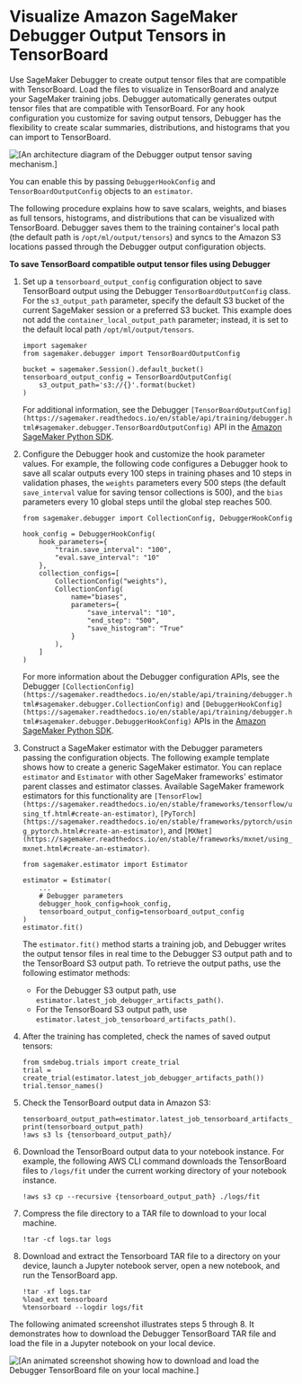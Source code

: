 # Visualize Amazon SageMaker Debugger Output Tensors in TensorBoard<a name="debugger-enable-tensorboard-summaries"></a>

Use SageMaker Debugger to create output tensor files that are compatible with TensorBoard\. Load the files to visualize in TensorBoard and analyze your SageMaker training jobs\. Debugger automatically generates output tensor files that are compatible with TensorBoard\. For any hook configuration you customize for saving output tensors, Debugger has the flexibility to create scalar summaries, distributions, and histograms that you can import to TensorBoard\. 

![\[An architecture diagram of the Debugger output tensor saving mechanism.\]](http://docs.aws.amazon.com/sagemaker/latest/dg/images/debugger/debugger-tensorboard-concept.png)

You can enable this by passing `DebuggerHookConfig` and `TensorBoardOutputConfig` objects to an `estimator`\.

The following procedure explains how to save scalars, weights, and biases as full tensors, histograms, and distributions that can be visualized with TensorBoard\. Debugger saves them to the training container's local path \(the default path is `/opt/ml/output/tensors`\) and syncs to the Amazon S3 locations passed through the Debugger output configuration objects\.

**To save TensorBoard compatible output tensor files using Debugger**

1. Set up a `tensorboard_output_config` configuration object to save TensorBoard output using the Debugger `TensorBoardOutputConfig` class\. For the `s3_output_path` parameter, specify the default S3 bucket of the current SageMaker session or a preferred S3 bucket\. This example does not add the `container_local_output_path` parameter; instead, it is set to the default local path `/opt/ml/output/tensors`\.

   ```
   import sagemaker
   from sagemaker.debugger import TensorBoardOutputConfig
   
   bucket = sagemaker.Session().default_bucket()
   tensorboard_output_config = TensorBoardOutputConfig(
       s3_output_path='s3://{}'.format(bucket)
   )
   ```

   For additional information, see the Debugger `[TensorBoardOutputConfig](https://sagemaker.readthedocs.io/en/stable/api/training/debugger.html#sagemaker.debugger.TensorBoardOutputConfig)` API in the [Amazon SageMaker Python SDK](https://sagemaker.readthedocs.io)\.

1. Configure the Debugger hook and customize the hook parameter values\. For example, the following code configures a Debugger hook to save all scalar outputs every 100 steps in training phases and 10 steps in validation phases, the `weights` parameters every 500 steps \(the default `save_interval` value for saving tensor collections is 500\), and the `bias` parameters every 10 global steps until the global step reaches 500\.

   ```
   from sagemaker.debugger import CollectionConfig, DebuggerHookConfig
   
   hook_config = DebuggerHookConfig(
       hook_parameters={
           "train.save_interval": "100",
           "eval.save_interval": "10"
       },
       collection_configs=[
           CollectionConfig("weights"),
           CollectionConfig(
               name="biases",
               parameters={
                   "save_interval": "10",
                   "end_step": "500",
                   "save_histogram": "True"
               }
           ),
       ]
   )
   ```

   For more information about the Debugger configuration APIs, see the Debugger `[CollectionConfig](https://sagemaker.readthedocs.io/en/stable/api/training/debugger.html#sagemaker.debugger.CollectionConfig)` and `[DebuggerHookConfig](https://sagemaker.readthedocs.io/en/stable/api/training/debugger.html#sagemaker.debugger.DebuggerHookConfig)` APIs in the [Amazon SageMaker Python SDK](https://sagemaker.readthedocs.io)\.

1. Construct a SageMaker estimator with the Debugger parameters passing the configuration objects\. The following example template shows how to create a generic SageMaker estimator\. You can replace `estimator` and `Estimator` with other SageMaker frameworks' estimator parent classes and estimator classes\. Available SageMaker framework estimators for this functionality are `[TensorFlow](https://sagemaker.readthedocs.io/en/stable/frameworks/tensorflow/using_tf.html#create-an-estimator)`, `[PyTorch](https://sagemaker.readthedocs.io/en/stable/frameworks/pytorch/using_pytorch.html#create-an-estimator)`, and `[MXNet](https://sagemaker.readthedocs.io/en/stable/frameworks/mxnet/using_mxnet.html#create-an-estimator)`\.

   ```
   from sagemaker.estimator import Estimator
   
   estimator = Estimator(
       ...
       # Debugger parameters
       debugger_hook_config=hook_config,
       tensorboard_output_config=tensorboard_output_config
   )
   estimator.fit()
   ```

   The `estimator.fit()` method starts a training job, and Debugger writes the output tensor files in real time to the Debugger S3 output path and to the TensorBoard S3 output path\. To retrieve the output paths, use the following estimator methods:
   + For the Debugger S3 output path, use `estimator.latest_job_debugger_artifacts_path()`\.
   + For the TensorBoard S3 output path, use `estimator.latest_job_tensorboard_artifacts_path()`\.

1. After the training has completed, check the names of saved output tensors:

   ```
   from smdebug.trials import create_trial
   trial = create_trial(estimator.latest_job_debugger_artifacts_path())
   trial.tensor_names()
   ```

1. Check the TensorBoard output data in Amazon S3:

   ```
   tensorboard_output_path=estimator.latest_job_tensorboard_artifacts_path()
   print(tensorboard_output_path)
   !aws s3 ls {tensorboard_output_path}/
   ```

1. Download the TensorBoard output data to your notebook instance\. For example, the following AWS CLI command downloads the TensorBoard files to `/logs/fit` under the current working directory of your notebook instance\.

   ```
   !aws s3 cp --recursive {tensorboard_output_path} ./logs/fit
   ```

1. Compress the file directory to a TAR file to download to your local machine\.

   ```
   !tar -cf logs.tar logs
   ```

1. Download and extract the Tensorboard TAR file to a directory on your device, launch a Jupyter notebook server, open a new notebook, and run the TensorBoard app\.

   ```
   !tar -xf logs.tar
   %load_ext tensorboard
   %tensorboard --logdir logs/fit
   ```

The following animated screenshot illustrates steps 5 through 8\. It demonstrates how to download the Debugger TensorBoard TAR file and load the file in a Jupyter notebook on your local device\.

![\[An animated screenshot showing how to download and load the Debugger TensorBoard file on your local machine.\]](http://docs.aws.amazon.com/sagemaker/latest/dg/images/debugger/debugger-tensorboard.gif)